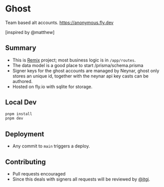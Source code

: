 # Ghost
Team based alt accounts.
https://anonymous.fly.dev

[inspired by @matthew]

## Summary
- This is [Remix](https://remix.run) project; most business logic is in `/app/routes`.
- The data model is a good place to start /prisma/schema.prisma
- Signer keys for the ghost accounts are managed by Neynar, ghost only stores an unique id, together with the neynar api key casts can be authored.
- Hosted on fly.io with sqlite for storage.

## Local Dev
```sh
pnpm install
pnpm dev
```

## Deployment
- Any commit to `main` triggers a deploy.

## Contributing
- Pull requests encouraged
- Since this deals with signers all requests will be reviewed by [@jtgi](https://warpcast.com/jtgi).

